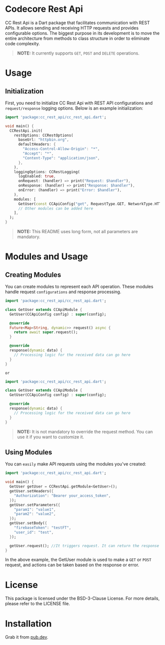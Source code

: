

Codecore Rest Api
================================================================================

CC Rest Api is a Dart package that facilitates communication with REST APIs.
It allows sending and receiving HTTP requests and provides configurable options.
The biggest purpose in its development is to move the entire architecture
from methods to class structure in order to eliminate code complexity.


> **NOTE:** It currently supports `GET`, `POST` and `DELETE` operations.



Usage
================================================================================

Initialization
----------------------------------------


First, you need to initialize CC Rest Api with REST API configurations and
`request/response` logging options. Below is an example initialization:


``` dart
import 'package:cc_rest_api/cc_rest_api.dart';

void main() {
  CCRestApi.init(
    restOptions: CCRestOptions(
      baseUrl: "httpbin.org",
      defaultHeaders: {
        "Access-Control-Allow-Origin": "*",
        "Accept": "*",
        "Content-Type": "application/json",
      },
    ),
    loggingOptions: CCRestLogging(
      logEnabled: true,
      onRequest: (handler) => print("Request: $handler"),
      onResponse: (handler) => print("Response: $handler"),
      onError: (handler) => print("Error: $handler"),
    ),
    modules: [
      GetUser(const CCApiConfig("get", RequestType.GET, NetworkType.HTTPS)),
      // Other modules can be added here
    ],
  );
}
```


> **NOTE:** This README uses long form, not all parameters are mandatory.



Modules and Usage
================================================================================

Creating Modules
----------------------------------------


You can create modules to represent each API operation.
These modules handle request `configurations` and response processing.


``` dart
import 'package:cc_rest_api/cc_rest_api.dart';

class GetUser extends CCApiModule {
  GetUser(CCApiConfig config) : super(config);

  @override
  Future<Map<String, dynamic>> request() async {
    return await super.request();
  }

  @override
  response(dynamic data) {
    // Processing logic for the received data can go here
  }
}
```

`or`

``` dart
import 'package:cc_rest_api/cc_rest_api.dart';

class GetUser extends CCApiModule {
  GetUser(CCApiConfig config) : super(config);

  @override
  response(dynamic data) {
    // Processing logic for the received data can go here
  }
}
```

> **NOTE:** It is not mandatory to override the request method.
> You can use it if you want to customize it.



Using Modules
----------------------------------------


You can `easily` make API requests using the modules you've created:

``` dart
import 'package:cc_rest_api/cc_rest_api.dart';

void main() {
  GetUser getUser = CCRestApi.getModule<GetUser>();
  getUser.setHeaders({
    "Authorization": "Bearer your_access_token",
  });
  getUser.setParameters({
    "param1": "value1",
    "param2": "value2",
  });
  getUser.setBody({
    "firebaseToken": "testFT",
    "user_id": "test",
  });

  getUser.request(); //It triggers request. It can return the response value.
}
```

In the above example, the GetUser module is used to make a `GET` or `POST` request,
and actions can be taken based on the response or error.



License
================================================================================


This package is licensed under the BSD-3-Clause License. For more details, please refer to the LICENSE file.



Installation
================================================================================


Grab it from [pub.dev](https://pub.dev/packages/cc_rest_api/install).
